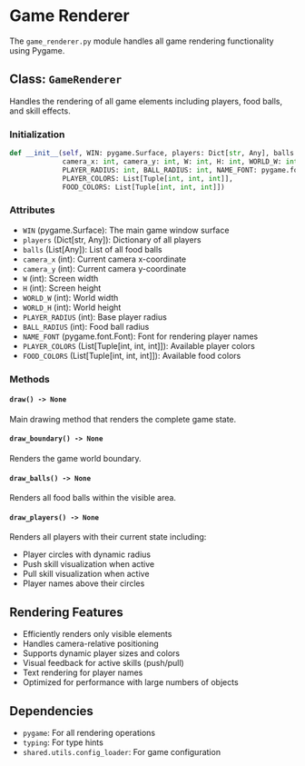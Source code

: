 # Game Renderer

The `game_renderer.py` module handles all game rendering functionality using Pygame.

## Class: `GameRenderer`

Handles the rendering of all game elements including players, food balls, and skill effects.

### Initialization

```python
def __init__(self, WIN: pygame.Surface, players: Dict[str, Any], balls: List[Any], 
             camera_x: int, camera_y: int, W: int, H: int, WORLD_W: int, WORLD_H: int, 
             PLAYER_RADIUS: int, BALL_RADIUS: int, NAME_FONT: pygame.font.Font, 
             PLAYER_COLORS: List[Tuple[int, int, int]], 
             FOOD_COLORS: List[Tuple[int, int, int]])
```

### Attributes

- `WIN` (pygame.Surface): The main game window surface
- `players` (Dict[str, Any]): Dictionary of all players
- `balls` (List[Any]): List of all food balls
- `camera_x` (int): Current camera x-coordinate
- `camera_y` (int): Current camera y-coordinate
- `W` (int): Screen width
- `H` (int): Screen height
- `WORLD_W` (int): World width
- `WORLD_H` (int): World height
- `PLAYER_RADIUS` (int): Base player radius
- `BALL_RADIUS` (int): Food ball radius
- `NAME_FONT` (pygame.font.Font): Font for rendering player names
- `PLAYER_COLORS` (List[Tuple[int, int, int]]): Available player colors
- `FOOD_COLORS` (List[Tuple[int, int, int]]): Available food colors

### Methods

#### `draw() -> None`

Main drawing method that renders the complete game state.

#### `draw_boundary() -> None`

Renders the game world boundary.

#### `draw_balls() -> None`

Renders all food balls within the visible area.

#### `draw_players() -> None`

Renders all players with their current state including:

- Player circles with dynamic radius
- Push skill visualization when active
- Pull skill visualization when active
- Player names above their circles

## Rendering Features

- Efficiently renders only visible elements
- Handles camera-relative positioning
- Supports dynamic player sizes and colors
- Visual feedback for active skills (push/pull)
- Text rendering for player names
- Optimized for performance with large numbers of objects

## Dependencies

- `pygame`: For all rendering operations
- `typing`: For type hints
- `shared.utils.config_loader`: For game configuration

